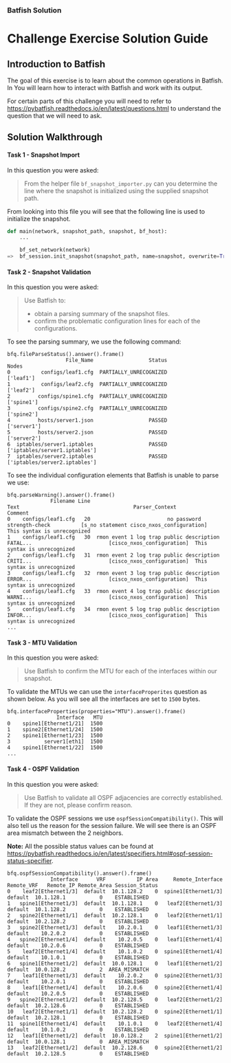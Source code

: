 ### Batfish Solution

# Challenge Exercise Solution Guide

## Introduction to Batfish

The goal of this exercise is to learn about the common operations in Batfish. In You will learn how to interact with Batfish and work with its output.
 
For certain parts of this challenge you will need to refer to https://pybatfish.readthedocs.io/en/latest/questions.html to understand the question that we will need to ask. 

## Solution Walkthrough

#### Task 1 - Snapshot Import
 
In this question you were asked:
> From the helper file `bf_snapshot_importer.py` can you determine the line where the snapshot is initialized using the supplied snapshot path.
 
From looking into this file you will see that the following line is used to initialize the snapshot.
```python
def main(network, snapshot_path, snapshot, bf_host):
    ...

    bf_set_network(network)
=>  bf_session.init_snapshot(snapshot_path, name=snapshot, overwrite=True)
```
#### Task 2 - Snapshot Validation

In this question you were asked: 
> Use Batfish to:
> * obtain a parsing summary of the snapshot files.
> * confirm the problematic configuration lines for each of the configurations. 

To see the parsing summary, we use the following command:
```
bfq.fileParseStatus().answer().frame()
                   File_Name                  Status                          Nodes
0          configs/leaf1.cfg  PARTIALLY_UNRECOGNIZED                      ['leaf1']
1          configs/leaf2.cfg  PARTIALLY_UNRECOGNIZED                      ['leaf2']
2         configs/spine1.cfg  PARTIALLY_UNRECOGNIZED                     ['spine1']
3         configs/spine2.cfg  PARTIALLY_UNRECOGNIZED                     ['spine2']
4         hosts/server1.json                  PASSED                    ['server1']
5         hosts/server2.json                  PASSED                    ['server2']
6  iptables/server1.iptables                  PASSED  ['iptables/server1.iptables']
7  iptables/server2.iptables                  PASSED  ['iptables/server2.iptables']
```

To see the individual configuration elements that Batfish is unable to parse we use:
```
bfq.parseWarning().answer().frame()
              Filename Line                                               Text                                     Parser_Context                      Comment
0    configs/leaf1.cfg   20                         no password strength-check          [s_no statement cisco_nxos_configuration]  This syntax is unrecognized
1    configs/leaf1.cfg   30  rmon event 1 log trap public description FATAL...                         [cisco_nxos_configuration]  This syntax is unrecognized
2    configs/leaf1.cfg   31  rmon event 2 log trap public description CRITI...                         [cisco_nxos_configuration]  This syntax is unrecognized
3    configs/leaf1.cfg   32  rmon event 3 log trap public description ERROR...                         [cisco_nxos_configuration]  This syntax is unrecognized
4    configs/leaf1.cfg   33  rmon event 4 log trap public description WARNI...                         [cisco_nxos_configuration]  This syntax is unrecognized
5    configs/leaf1.cfg   34  rmon event 5 log trap public description INFOR...                         [cisco_nxos_configuration]  This syntax is unrecognized
...
```

#### Task 3 - MTU Validation

In this question you were asked:
> Use Batfish to confirm the MTU for each of the interfaces within our snapshot.
 
To validate the MTUs we can use the `interfaceProperites` question as shown below. As you will see all the interfaces are set to `1500` bytes.
```
bfq.interfaceProperties(properties="MTU").answer().frame()
                Interface   MTU
0    spine1[Ethernet1/21]  1500
1    spine2[Ethernet1/24]  1500
2    spine1[Ethernet1/23]  1500
3           server1[eth1]  1500
4    spine1[Ethernet1/22]  1500
...
```

#### Task 4 - OSPF Validation

In this question you were asked: 
> Use Batfish to validate all OSPF adjacencies are correctly established. If they are not, please confirm reason.

To validate the OSPF sessions we use `ospfSessionCompatibility()`. This will also tell us the reason for the session failure.
We will see there is an OSPF area mismatch between the 2 neighbors.

**Note:** All the possible status values can be found at https://pybatfish.readthedocs.io/en/latest/specifiers.html#ospf-session-status-specifier.

```
bfq.ospfSessionCompatibility().answer().frame()
              Interface      VRF          IP Area     Remote_Interface Remote_VRF   Remote_IP Remote_Area Session_Status
0    leaf2[Ethernet1/3]  default  10.1.128.2    0  spine1[Ethernet1/3]    default  10.1.128.1           0    ESTABLISHED
1   spine1[Ethernet1/3]  default  10.1.128.1    0   leaf2[Ethernet1/3]    default  10.1.128.2           0    ESTABLISHED
2   spine2[Ethernet1/1]  default  10.2.128.1    0   leaf2[Ethernet1/1]    default  10.2.128.2           0    ESTABLISHED
3   spine2[Ethernet1/3]  default    10.2.0.1    0   leaf1[Ethernet1/3]    default    10.2.0.2           0    ESTABLISHED
4   spine2[Ethernet1/4]  default    10.2.0.5    0   leaf1[Ethernet1/4]    default    10.2.0.6           0    ESTABLISHED
5    leaf2[Ethernet1/4]  default    10.1.0.2    0  spine1[Ethernet1/4]    default    10.1.0.1           0    ESTABLISHED
6   spine1[Ethernet1/2]  default  10.0.128.1    0   leaf1[Ethernet1/2]    default  10.0.128.2           2  AREA_MISMATCH
7    leaf1[Ethernet1/3]  default    10.2.0.2    0  spine2[Ethernet1/3]    default    10.2.0.1           0    ESTABLISHED
8    leaf1[Ethernet1/4]  default    10.2.0.6    0  spine2[Ethernet1/4]    default    10.2.0.5           0    ESTABLISHED
9   spine2[Ethernet1/2]  default  10.2.128.5    0   leaf2[Ethernet1/2]    default  10.2.128.6           0    ESTABLISHED
10   leaf2[Ethernet1/1]  default  10.2.128.2    0  spine2[Ethernet1/1]    default  10.2.128.1           0    ESTABLISHED
11  spine1[Ethernet1/4]  default    10.1.0.1    0   leaf2[Ethernet1/4]    default    10.1.0.2           0    ESTABLISHED
12   leaf1[Ethernet1/2]  default  10.0.128.2    2  spine1[Ethernet1/2]    default  10.0.128.1           0  AREA_MISMATCH
13   leaf2[Ethernet1/2]  default  10.2.128.6    0  spine2[Ethernet1/2]    default  10.2.128.5           0    ESTABLISHED
```
